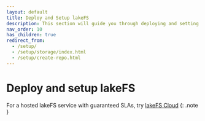 ```yaml
---
layout: default
title: Deploy and Setup lakeFS
description: This section will guide you through deploying and setting up a production-suitable lakeFS environment.
nav_order: 10
has_children: true
redirect_from:
  - /setup/
  - /setup/storage/index.html
  - /setup/create-repo.html
---
```


# Deploy and setup lakeFS

For a hosted lakeFS service with guaranteed SLAs, try [lakeFS Cloud](https://lakefs.cloud)
{: .note }